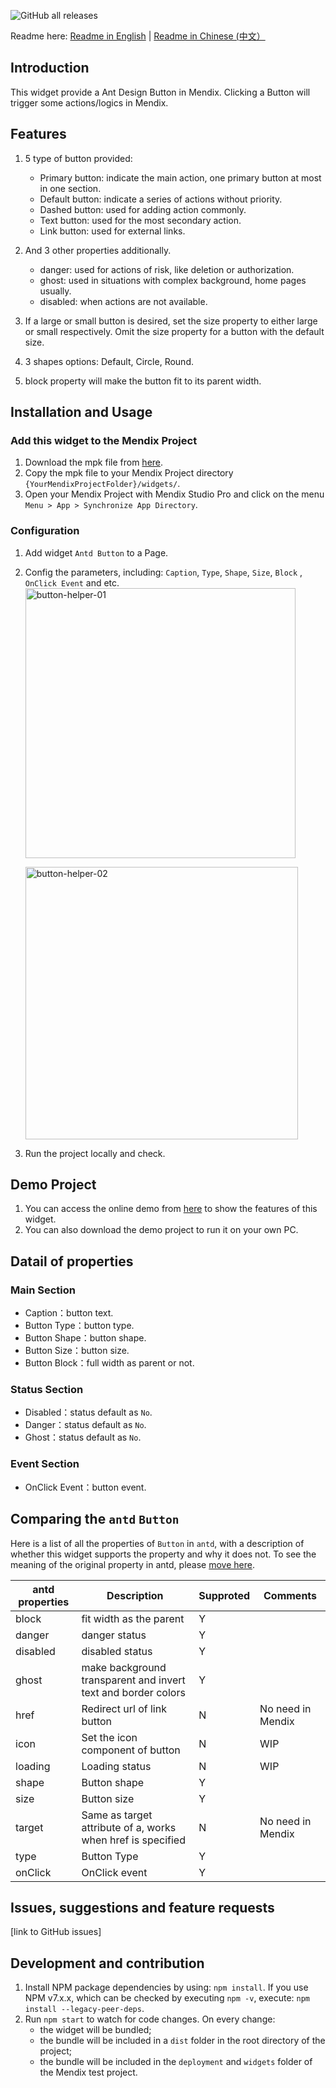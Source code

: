 ![GitHub all releases](https://img.shields.io/github/downloads/GavinCnod/mendix-antd-button/total?style=social)

Readme here: [Readme in English](https://github.com/GavinCnod/mendix-antd-button/blob/main/README.md) | [Readme in Chinese (中文）](https://github.com/GavinCnod/mendix-antd-button/blob/main/README_CN.md)

## Introduction
This widget provide a Ant Design Button in Mendix. Clicking a Button will trigger some actions/logics in Mendix.

## Features
1. 5 type of button provided:
   * Primary button: indicate the main action, one primary button at most in one section.
   * Default button: indicate a series of actions without priority.
   * Dashed button: used for adding action commonly.
   * Text button: used for the most secondary action.
   * Link button: used for external links.

2. And 3 other properties additionally.
   * danger: used for actions of risk, like deletion or authorization.
   * ghost: used in situations with complex background, home pages usually.
   * disabled: when actions are not available.

3. If a large or small button is desired, set the size property to either large or small respectively. Omit the size property for a button with the default size.
4. 3 shapes options: Default, Circle, Round.
5. block property will make the button fit to its parent width.

## Installation and Usage

### Add this widget to the Mendix Project
1. Download the mpk file from [here](https://github.com/GavinCnod/mendix-antd-button/releases).
2. Copy the mpk file to your Mendix Project directory `{YourMendixProjectFolder}/widgets/`.
3. Open your Mendix Project with Mendix Studio Pro and click on the menu `Menu > App > Synchronize App Directory`.

### Configuration

1. Add widget `Antd Button` to a Page.
2. Config the parameters, including:  `Caption`, `Type`, `Shape`, `Size`, `Block` , `OnClick Event` and etc.
   <img width="432" alt="button-helper-01" src="https://user-images.githubusercontent.com/24690236/205483634-94b15cf8-0f51-4f36-b17a-f24e7111bc41.png">
   
   <img width="436" alt="button-helper-02" src="https://user-images.githubusercontent.com/24690236/205483661-6bfe514c-2462-45e4-a5be-79ca46f1053c.png">
3. Run the project locally and check.
   
## Demo Project

1. You can access the online demo from [here](https://demo-antdwidgets100.apps.ap-2a.mendixcloud.com/) to show the features of this widget.
2. You can also download the demo project to run it on your own PC.

## Datail of properties
### Main Section
* Caption：button text.
* Button Type：button type.
* Button Shape：button shape.
* Button Size：button size.
* Button Block：full width as parent or not.
### Status Section
* Disabled：status default as `No`.
* Danger：status default as `No`.
* Ghost：status default as `No`.
### Event Section
* OnClick Event：button event.

## Comparing the `antd` `Button` 

Here is a list of all the properties of `Button` in `antd`, with a description of whether this widget supports the property and why it does not. To see the meaning of the original property in antd, please [move here](https://ant.design/components/button).

| antd properties             | Description                                       | Supproted | Comments                   |
| --------------------- | ------------------------------------------ | ---- | -------------------- |
| block            | fit width as the parent                    | Y    |                      |
| danger              | danger status                                  | Y    |                     |
| disabled            | disabled status                    | Y    |                      |
| ghost              | make background transparent and invert text and border colors                                 | Y    |                     |
| href            | Redirect url of link button                   | N    | No need in Mendix           |
| icon                  | Set the icon component of button                    | N    | WIP     |
| loading                | Loading status                                | N    | WIP                     |
| shape                | Button shape                                | Y    |                      |
| size            | Button size                            | Y    |                      |
| target                 | Same as target attribute of a, works when href is specified            | N    | No need in Mendix                     |
| type              | Button Type                              | Y    |                      |
| onClick             | OnClick event                              | Y    |                      |

## Issues, suggestions and feature requests
[link to GitHub issues]

## Development and contribution

1. Install NPM package dependencies by using: `npm install`. If you use NPM v7.x.x, which can be checked by executing `npm -v`, execute: `npm install --legacy-peer-deps`.
1. Run `npm start` to watch for code changes. On every change:
    - the widget will be bundled;
    - the bundle will be included in a `dist` folder in the root directory of the project;
    - the bundle will be included in the `deployment` and `widgets` folder of the Mendix test project.
